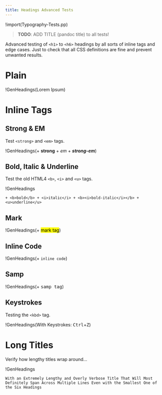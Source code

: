 ```yaml
---
title: Headings Advanced Tests
---
```


!import(Typography-Tests.pp)

> __TODO__: ADD TITLE (pandoc title) to all tests!

Advanced testing of `<h1>` to `<h6>` headings by all sorts of inline tags and  edge cases. Just to check that all CSS definitions are fine and prevent unwanted results.

# Plain

!GenHeadings(Lorem Ipsum)

# Inline Tags

## Strong & EM

Test `<strong>` and `<em>` tags.

!GenHeadings(+ __strong__ + _em_ + ___strong-em___)

## Bold, Italic & Underline

Test the old HTML4 `<b>`, `<i>` and `<u>` tags.

!GenHeadings
~~~~~~~~~~~~~~~~~~~~
+ <b>bold</b> + <i>italic</i> + <b><i>bold-italic</i></b> + <u>underline</u>
~~~~~~~~~~~~~~~~~~~~

## Mark

!GenHeadings(+ <mark>mark tag</mark>)

## Inline Code

!GenHeadings(+ `inline code`)

## Samp

!GenHeadings(+ <samp>samp tag</samp>)

## Keystrokes

Testing the `<kbd>` tag.

!GenHeadings(With Keystrokes: <kbd>Ctrl</kbd>+<kbd>Z</kbd>)

# Long Titles

Verify how lengthy titles wrap around...

!GenHeadings
~~~~~~~~~~~~~~~~~~~~
With an Extremely Lengthy and Overly Verbose Title That Will Most Definitely Span Across Multiple Lines Even with the Smallest One of the Six Headings
~~~~~~~~~~~~~~~~~~~~
